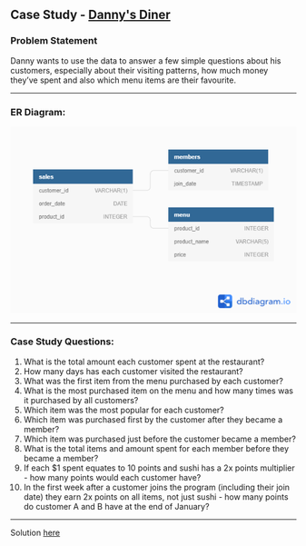 
## Case Study - [Danny's Diner](https://8weeksqlchallenge.com/case-study-1/)


### Problem Statement
Danny wants to use the data to answer a few simple questions about his customers, especially about their visiting patterns, how much money they’ve spent and also which menu items are their favourite. 
***
### ER Diagram:

![Entity Diagram](/Week1/ER.png)
***
### Case Study Questions:

1.  What is the total amount each customer spent at the restaurant?
2.  How many days has each customer visited the restaurant?
3.  What was the first item from the menu purchased by each customer?
4.  What is the most purchased item on the menu and how many times was it purchased by all customers?
5.  Which item was the most popular for each customer?
6.  Which item was purchased first by the customer after they became a member?
7.  Which item was purchased just before the customer became a member?
8.  What is the total items and amount spent for each member before they became a member?
9.  If each $1 spent equates to 10 points and sushi has a 2x points multiplier - how many points would each customer have?
10. In the first week after a customer joins the program (including their join date) they earn 2x points on all items, 
    not just sushi - how many points do customer A and B have at the end of January?
***
Solution [here](https://github.com/animeshbhasin1994/SQLChallenge/blob/main/Week1/solutions.sql)
